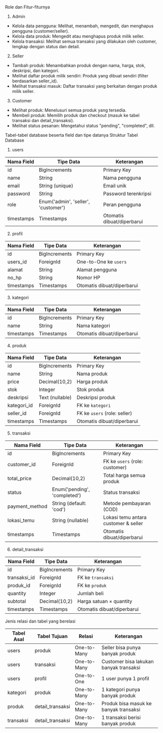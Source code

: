 Role dan Fitur-fiturnya

 1. Admin
-  Kelola data pengguna: Melihat, menambah, mengedit, dan menghapus pengguna (customer/seller).
-  Kelola data produk: Mengedit atau menghapus produk milik seller.
-  Kelola transaksi: Melihat semua transaksi yang dilakukan oleh customer, lengkap dengan status dan detail.
  
 2. Seller
-  Tambah produk: Menambahkan produk dengan nama, harga, stok, deskripsi, dan kategori.
-  Melihat daftar produk milik sendiri: Produk yang dibuat sendiri (filter berdasarkan seller_id).
-  Melihat transaksi masuk: Daftar transaksi yang berkaitan dengan produk milik seller.

 3. Customer
-  Melihat produk: Menelusuri semua produk yang tersedia.
-  Membeli produk: Memilih produk dan checkout (masuk ke tabel transaksi dan detail_transaksi).
-  Melihat status pesanan: Mengetahui status "pending", "completed", dll.

Tabel-tabel database beserta field dan tipe datanya
Struktur Tabel Database

1. users

| Nama Field | Tipe Data                            | Keterangan              |
|------------|--------------------------------------|--------------------------|
| id         | BigIncrements                        | Primary Key             |
| name       | String                               | Nama pengguna           |
| email      | String (unique)                      | Email unik              |
| password   | String                               | Password terenkripsi    |
| role       | Enum('admin', 'seller', 'customer')  | Peran pengguna          |
| timestamps | Timestamps                           | Otomatis dibuat/diperbarui |

2. profil

| Nama Field | Tipe Data     | Keterangan                |
|------------|---------------|----------------------------|
| id         | BigIncrements | Primary Key               |
| users_id   | ForeignId     | One-to-One ke `users`     |
| alamat     | String        | Alamat pengguna           |
| no_hp      | String        | Nomor HP                  |
| timestamps | Timestamps    | Otomatis dibuat/diperbarui |

3. kategori

| Nama Field | Tipe Data     | Keterangan        |
|------------|---------------|-------------------|
| id         | BigIncrements | Primary Key       |
| name       | String        | Nama kategori     |
| timestamps | Timestamps    |       Otomatis dibuat/diperbarui            |

4. produk

| Nama Field  | Tipe Data       | Keterangan                          |
|-------------|-----------------|--------------------------------------|
| id          | BigIncrements   | Primary Key                          |
| name        | String          | Nama produk                          |
| price       | Decimal(10,2)   | Harga produk                         |
| stok        | Integer         | Stok produk                          |
| deskripsi   | Text (nullable) | Deskripsi produk                     |
| kategori_id | ForeignId       | FK ke `kategori`                     |
| seller_id   | ForeignId       | FK ke `users` (role: seller)         |
| timestamps  | Timestamps      | Otomatis dibuat/diperbarui           |

5. transaksi

| Nama Field     | Tipe Data                        | Keterangan                          |
|----------------|----------------------------------|--------------------------------------|
| id             | BigIncrements                   | Primary Key                         |
| customer_id    | ForeignId                       | FK ke `users` (role: customer)       |
| total_price    | Decimal(10,2)                   | Total harga semua produk             |
| status         | Enum('pending', 'completed')    | Status transaksi                     |
| payment_method | String (default: 'cod')         | Metode pembayaran (COD)             |
| lokasi_temu    | String (nullable)               | Lokasi temu antara customer & seller |
| timestamps     | Timestamps                      | Otomatis dibuat/diperbarui          |

6. detail_transaksi

| Nama Field    | Tipe Data     | Keterangan                       |
|---------------|---------------|-----------------------------------|
| id            | BigIncrements | Primary Key                      |
| transaksi_id  | ForeignId     | FK ke `transaksi`                |
| produk_id     | ForeignId     | FK ke `produk`                   |
| quantity      | Integer       | Jumlah beli                      |
| subtotal      | Decimal(10,2) | Harga satuan × quantity          |
| timestamps    | Timestamps    | Otomatis dibuat/diperbarui       |


Jenis relasi dan tabel yang berelasi

| Tabel Asal  | Tabel Tujuan      | Relasi       | Keterangan                            |
|-------------|-------------------|--------------|----------------------------------------|
| users       | produk            | One-to-Many  | Seller bisa punya banyak produk        |
| users       | transaksi         | One-to-Many  | Customer bisa lakukan banyak transaksi |
| users       | profil            | One-to-One   | 1 user punya 1 profil                  |
| kategori    | produk            | One-to-Many  | 1 kategori punya banyak produk         |
| produk      | detail_transaksi  | One-to-Many  | Produk bisa masuk ke banyak transaksi |
| transaksi   | detail_transaksi  | One-to-Many  | 1 transaksi berisi banyak produk       |

